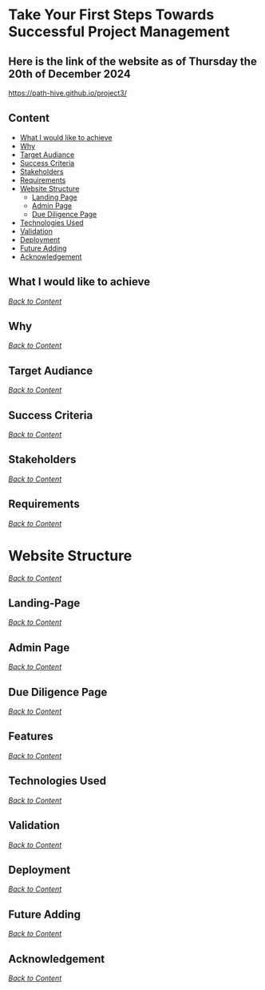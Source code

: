 # Take Your First Steps Towards Successful Project Management
## Here is the link of the website as of Thursday the 20th of December 2024
https://path-hive.github.io/project3/

## Content
* [What I would like to achieve](#what-i-would-like-to-achieve)
* [Why](#why)
* [Target Audiance](#target-audiance)
* [Success Criteria](#success-criteria)
* [Stakeholders](#stakeholders)
* [Requirements](#Requirements)
* [Website Structure](#website-structure)
  * [Landing Page](#landing-page)
  * [Admin Page](#admin-page)
  * [Due Diligence Page](#due-diligence-Page)
* [Technologies Used](#technologies-used)
* [Validation](#validation)
* [Deployment](#deployment)
* [Future Adding](#future-adding)
* [Acknowledgement](#acknowledgement)


## What I would like to achieve
*<span style="color: blue;">[Back to Content](#content)</span>*
## Why
*<span style="color: blue;">[Back to Content](#content)</span>*
## Target Audiance
*<span style="color: blue;">[Back to Content](#content)</span>*
## Success Criteria
*<span style="color: blue;">[Back to Content](#content)</span>*
## Stakeholders
*<span style="color: blue;">[Back to Content](#content)</span>*
## Requirements
*<span style="color: blue;">[Back to Content](#content)</span>*
# Website Structure
*<span style="color: blue;">[Back to Content](#content)</span>*
## Landing-Page
*<span style="color: blue;">[Back to Content](#content)</span>*
## Admin Page
*<span style="color: blue;">[Back to Content](#content)</span>*
## Due Diligence Page
*<span style="color: blue;">[Back to Content](#content)</span>*
## Features
*<span style="color: blue;">[Back to Content](#content)</span>*
## Technologies Used
*<span style="color: blue;">[Back to Content](#content)</span>*
## Validation
*<span style="color: blue;">[Back to Content](#content)</span>*
## Deployment
*<span style="color: blue;">[Back to Content](#content)</span>*
## Future Adding
*<span style="color: blue;">[Back to Content](#content)</span>*
## Acknowledgement
*<span style="color: blue;">[Back to Content](#content)</span>*